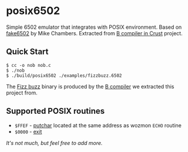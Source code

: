 # posix6502

Simple 6502 emulator that integrates with POSIX environment. Based on [fake6502](http://rubbermallet.org/fake6502.c) by Mike Chambers. Extracted from [B compiler in Crust](https://github.com/tsoding/b) project.

## Quick Start

```console
$ cc -o nob nob.c
$ ./nob
$ ./build/posix6502 ./examples/fizzbuzz.6502
```

The [Fizz buzz](https://en.wikipedia.org/wiki/Fizz_buzz) binary is produced by the [B compiler](https://github.com/tsoding/b) we extracted this project from.

## Supported POSIX routines

- `$FFEF` - [putchar](https://www.man7.org/linux/man-pages/man3/putchar.3p.html) located at the same address as wozmon `ECHO` routine
- `$0000` - [exit](https://www.man7.org/linux/man-pages/man3/exit.3.html)

*It's not much, but feel free to add more.*
